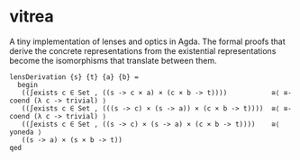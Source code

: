 # vitrea
A tiny implementation of lenses and optics in Agda.  The formal proofs that
derive the concrete representations from the existential representations become
the isomorphisms that translate between them.

```
lensDerivation {s} {t} {a} {b} =
  begin
   ((∫exists c ∈ Set , ((s -> c × a) × (c × b -> t))))           ≅⟨ ≅-coend (λ c -> trivial) ⟩
   ((∫exists c ∈ Set , (((s -> c) × (s -> a)) × (c × b -> t))))  ≅⟨ ≅-coend (λ c -> trivial) ⟩
   ((∫exists c ∈ Set , ((s -> c) × (s -> a) × (c × b -> t))))    ≅⟨ yoneda ⟩
   ((s -> a) × (s × b -> t))
qed
```

